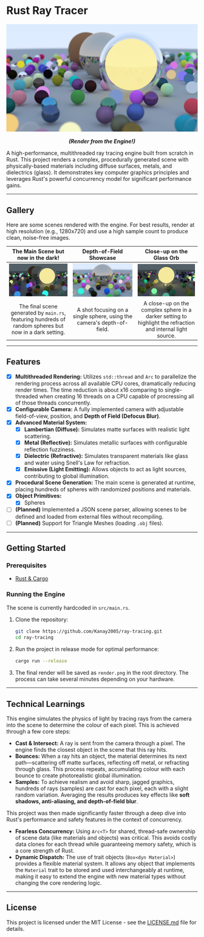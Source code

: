 # Rust Ray Tracer

![A render from the engine showing three central spheres (matte, metallic, and a glowing glass orb) surrounded by hundreds of smaller, randomly generated spheres.](./main.png)
*<p align="center">**(Render from the Engine!)**</p>*

A high-performance, multithreaded ray tracing engine built from scratch in Rust. This project renders a complex, procedurally generated scene with physically-based materials including diffuse surfaces, metals, and dielectrics (glass). It demonstrates key computer graphics principles and leverages Rust's powerful concurrency model for significant performance gains.

---

## Gallery

Here are some scenes rendered with the engine. For best results, render at high resolution (e.g., 1280x720) and use a high sample count to produce clean, noise-free images.

| The Main Scene but now in the dark! | Depth-of-Field Showcase | Close-up on the Glass Orb |
| :---: |:---:|:---:|
| ![Render 1](/main_dark.png) | ![Render 2](./dof.png) | ![Render 3](./glass.png) |
| The final scene generated by `main.rs`, featuring hundreds of random spheres but now in a dark setting. | A shot focusing on a single sphere, using the camera's depth-of-field. | A close-up on the complex sphere in a darker setting to highlight the refraction and internal light source. |

---

## Features

-   [x] **Multithreaded Rendering:** Utilizes `std::thread` and `Arc` to parallelize the rendering process across all available CPU cores, dramatically reducing render times. The time reduction is about x16 comparing to single-threaded when creating 16 threads on a CPU capable of procressing all of those threads concurrently.
-   [x] **Configurable Camera:** A fully implemented camera with adjustable field-of-view, position, and **Depth of Field (Defocus Blur)**.
-   [x] **Advanced Material System:**
    -   [x] **Lambertian (Diffuse):** Simulates matte surfaces with realistic light scattering.
    -   [x] **Metal (Reflective):** Simulates metallic surfaces with configurable reflection fuzziness.
    -   [x] **Dielectric (Refractive):** Simulates transparent materials like glass and water using Snell's Law for refraction.
    -   [x] **Emissive (Light Emitting):** Allows objects to act as light sources, contributing to global illumination.
-   [x] **Procedural Scene Generation:** The main scene is generated at runtime, placing hundreds of spheres with randomized positions and materials.
-   [x] **Object Primitives:**
    -   [x] Spheres

-   [ ] **(Planned)** Implemented a JSON scene parser, allowing scenes to be defined and loaded from external files without recompiling.
-   [ ] **(Planned)** Support for Triangle Meshes (loading `.obj` files).

---

## Getting Started

### Prerequisites

-   [Rust & Cargo](https://www.rust-lang.org/tools/install)

### Running the Engine

The scene is currently hardcoded in `src/main.rs`.

1.  Clone the repository:
    ```bash
    git clone https://github.com/Kanay2005/ray-tracing.git
    cd ray-tracing
    ```

2.  Run the project in release mode for optimal performance:
    ```bash
    cargo run --release
    ```

3.  The final render will be saved as `render.png` in the root directory. The process can take several minutes depending on your hardware.

---

## Technical Learnings

This engine simulates the physics of light by tracing rays from the camera into the scene to determine the colour of each pixel. This is achieved through a few core steps:

*   **Cast & Intersect:** A ray is sent from the camera through a pixel. The engine finds the closest object in the scene that this ray hits.
*   **Bounces:** When a ray hits an object, the material determines its next path—scattering off matte surfaces, reflecting off metal, or refracting through glass. This process repeats, accumulating colour with each bounce to create photorealistic global illumination.
*   **Samples:** To achieve realism and avoid sharp, jagged graphics, hundreds of rays (samples) are cast for each pixel, each with a slight random variation. Averaging the results produces key effects like **soft shadows, anti-aliasing, and depth-of-field blur**.

This project was then made significantly faster through a deep dive into Rust's performance and safety features in the context of concurrency.

-   **Fearless Concurrency:** Using `Arc<T>` for shared, thread-safe ownership of scene data (like materials and objects) was critical. This avoids costly data clones for each thread while guaranteeing memory safety, which is a core strength of Rust.
-   **Dynamic Dispatch:** The use of trait objects (`Box<dyn Material>`) provides a flexible material system. It allows any object that implements the `Material` trait to be stored and used interchangeably at runtime, making it easy to extend the engine with new material types without changing the core rendering logic.

---

## License

This project is licensed under the MIT License - see the [LICENSE.md](LICENSE.md) file for details.